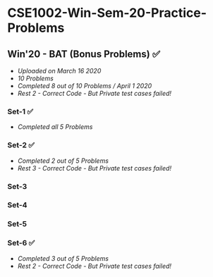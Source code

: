 # CSE1002-Win-Sem-20-Practice-Problems

## Win'20 - BAT (Bonus Problems) ✅
* *Uploaded on March 16 2020*
* *10 Problems*
* *Completed 8 out of 10 Problems / April 1 2020*
* *Rest 2 - Correct Code - But Private test cases failed!*

### Set-1 ✅
* *Completed all 5 Problems*

### Set-2 ✅
* *Completed 2 out of 5 Problems*
* *Rest 3 - Correct Code - But Private test cases failed!*

### Set-3

### Set-4

### Set-5

### Set-6 ✅
* *Completed 3 out of 5 Problems*
* *Rest 2 - Correct Code - But Private test cases failed!*
